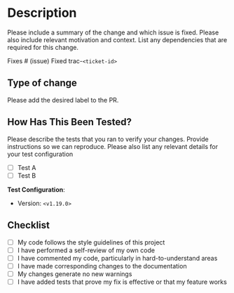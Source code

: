 # Description

Please include a summary of the change and which issue is fixed. Please also include relevant motivation and context. List any dependencies that are required for this change.

Fixes # (issue)
Fixed trac-`<ticket-id>`

## Type of change

Please add the desired label to the PR.

## How Has This Been Tested?

Please describe the tests that you ran to verify your changes. Provide instructions so we can reproduce. Please also list any relevant details for your test configuration

- [ ] Test A
- [ ] Test B

**Test Configuration**:

- Version: `<v1.19.0>`

## Checklist

- [ ] My code follows the style guidelines of this project
- [ ] I have performed a self-review of my own code
- [ ] I have commented my code, particularly in hard-to-understand areas
- [ ] I have made corresponding changes to the documentation
- [ ] My changes generate no new warnings
- [ ] I have added tests that prove my fix is effective or that my feature works
